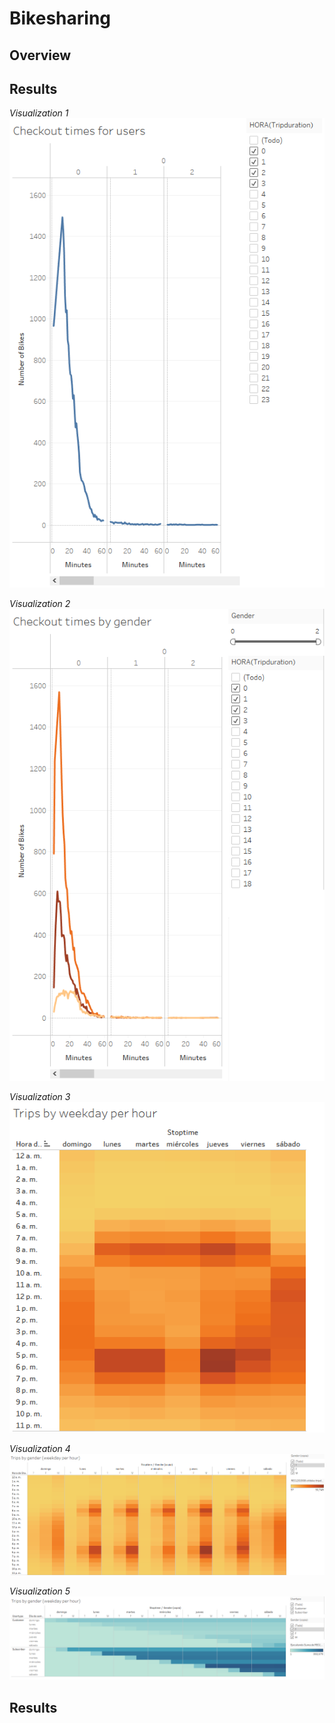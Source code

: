 # Bikesharing

## Overview


## Results

*Visualization 1* ![This is an image](https://github.com/cazaresG/Bikesharing/blob/e21cba1ff58978257b4f10d864621418107bb3e3/images/checkout_times_users.png) 


*Visualization 2* ![This is an image](https://github.com/cazaresG/Bikesharing/blob/9155ae3742870c68670ad355303fe2e4718d8f3a/images/checkout_times_gender.png)


*Visualization 3* 
![This is an image](https://github.com/cazaresG/Bikesharing/blob/326902e7a777cfc8e91b206eefd4c159b1d47c90/images/trips_weekday_hour.png)


*Visualization 4* 
![This is an image](https://github.com/cazaresG/Bikesharing/blob/eb04206609d71400c29c325fa4c7b4ab6c26eab8/images/trips_gender_weekday_hour_1.png)


*Visualization 5* 
![This is an image](https://github.com/cazaresG/Bikesharing/blob/49ca4469efa91d63a08181a0eefd13d7ab6bcf43/images/trips_gender_weekday_hour.png)

## Results

